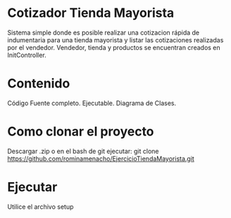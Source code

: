 # Cotizador Tienda Mayorista
Sistema simple donde es posible realizar una cotizacion rápida de indumentaria para una tienda mayorista y listar las cotizaciones realizadas por el vendedor. 
Vendedor, tienda y productos se encuentran creados en InitController.
# Contenido
Código Fuente completo.
Ejecutable.
Diagrama de Clases.
# Como clonar el proyecto
Descargar .zip o en el bash de git ejecutar: git clone https://github.com/rominamenacho/EjercicioTiendaMayorista.git
# Ejecutar
Utilice el archivo setup
